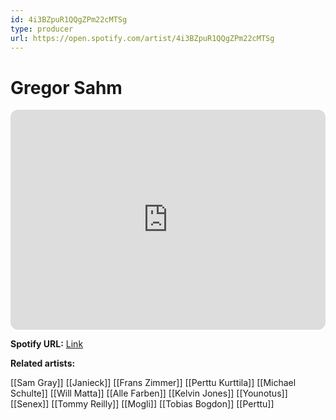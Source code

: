 ```yaml
---
id: 4i3BZpuR1QQgZPm22cMTSg
type: producer
url: https://open.spotify.com/artist/4i3BZpuR1QQgZPm22cMTSg
---
```

# Gregor Sahm

<iframe style="border-radius:12px" src="https://open.spotify.com/embed/artist/4i3BZpuR1QQgZPm22cMTSg" width="100%" height="352" frameBorder="0" allowfullscreen="" allow="autoplay; clipboard-write; encrypted-media; fullscreen; picture-in-picture" loading="lazy"></iframe>

**Spotify URL:** [Link](https://open.spotify.com/artist/4i3BZpuR1QQgZPm22cMTSg)

**Related artists:**

[[Sam Gray]]
[[Janieck]]
[[Frans Zimmer]]
[[Perttu Kurttila]]
[[Michael Schulte]]
[[Will Matta]]
[[Alle Farben]]
[[Kelvin Jones]]
[[Younotus]]
[[Senex]]
[[Tommy Reilly]]
[[Mogli]]
[[Tobias Bogdon]]
[[Perttu]]
